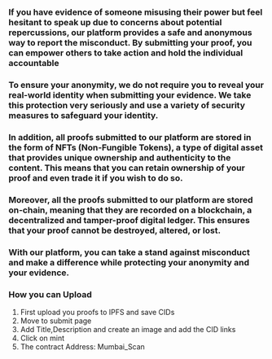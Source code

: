 ### If you have evidence of someone misusing their power but feel hesitant to speak up due to concerns about potential repercussions, our platform provides a safe and anonymous way to report the misconduct. By submitting your proof, you can empower others to take action and hold the individual accountable

### To ensure your anonymity, we do not require you to reveal your real-world identity when submitting your evidence. We take this protection very seriously and use a variety of security measures to safeguard your identity.

### In addition, all proofs submitted to our platform are stored in the form of NFTs (Non-Fungible Tokens), a type of digital asset that provides unique ownership and authenticity to the content. This means that you can retain ownership of your proof and even trade it if you wish to do so.

### Moreover, all the proofs submitted to our platform are stored on-chain, meaning that they are recorded on a blockchain, a decentralized and tamper-proof digital ledger. This ensures that your proof cannot be destroyed, altered, or lost.

### With our platform, you can take a stand against misconduct and make a difference while protecting your anonymity and your evidence.

### How you can Upload
1. First upload you proofs to IPFS and save CIDs
2. Move to submit page
3. Add Title,Description and create an image and add the CID links
4. Click on mint
5. The contract Address: Mumbai_Scan

